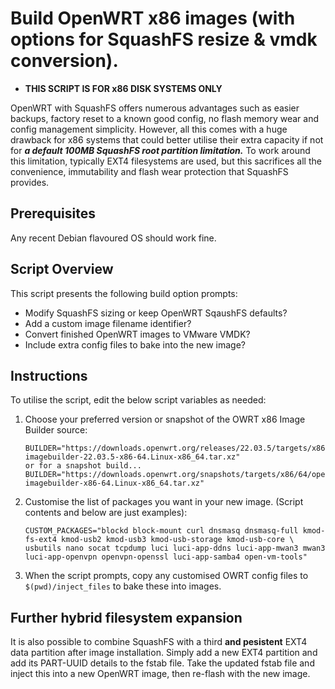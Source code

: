 # Build OpenWRT x86 images (with options for SquashFS resize & vmdk conversion).

- **THIS SCRIPT IS FOR x86 DISK SYSTEMS ONLY**

OpenWRT with SquashFS offers numerous advantages such as easier backups, factory reset to a known good config, no flash memory wear and config management simplicity. However, all this comes with a huge drawback for x86 systems that could better utilise their extra capacity if not for ***a default 100MB SquashFS root partition limitation.*** To work around this limitation, typically EXT4 filesystems are used, but this sacrifices all the convenience, immutability and flash wear protection that SquashFS provides.


## Prerequisites
Any recent Debian flavoured OS should work fine.

## Script Overview

This script presents the following build option prompts:

- Modify SquashFS sizing or keep OpenWRT SqaushFS defaults?
- Add a custom image filename identifier?
- Convert finished OpenWRT images to VMware VMDK?
- Include extra config files to bake into the new image?

## Instructions

To utilise the script, edit the below script variables as needed:

1. Choose your preferred version or snapshot of the OWRT x86 Image Builder source:
   ```
   BUILDER="https://downloads.openwrt.org/releases/22.03.5/targets/x86/64/openwrt-imagebuilder-22.03.5-x86-64.Linux-x86_64.tar.xz"
   or for a snapshot build...
   BUILDER="https://downloads.openwrt.org/snapshots/targets/x86/64/openwrt-imagebuilder-x86-64.Linux-x86_64.tar.xz"
   ```

2. Customise the list of packages you want in your new image. (Script contents and below are just examples):
   ```
   CUSTOM_PACKAGES="blockd block-mount curl dnsmasq dnsmasq-full kmod-fs-ext4 kmod-usb2 kmod-usb3 kmod-usb-storage kmod-usb-core \
   usbutils nano socat tcpdump luci luci-app-ddns luci-app-mwan3 mwan3 luci-app-openvpn openvpn-openssl luci-app-samba4 open-vm-tools"
   ```

3. When the script prompts, copy any customised OWRT config files to `$(pwd)/inject_files` to bake these into images.

## Further hybrid filesystem expansion

It is also possible to combine SquashFS with a third **and pesistent** EXT4 data partition after image installation. Simply add a new EXT4 partition and add its PART-UUID details to the fstab file. Take the updated fstab file and inject this into a new OpenWRT image, then re-flash with the new image.
